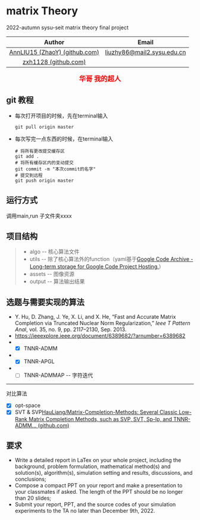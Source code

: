 # matrix Theory



2022-autumn sysu-seit matrix theory final project

|                            Author                            |                            Email                             |
| :----------------------------------------------------------: | :----------------------------------------------------------: |
| [AnnLIU15 (ZhaoY) (github.com)](https://github.com/AnnLIU15) | [liuzhy86@mail2.sysu.edu.cn](mailto:liuzhy86@mail2.sysu.edu.cn) |
|      [zxh1128 (github.com)](https://github.com/zxh1128)      |                                                              |

<div align='center'>
    <font color="red" size=4><b>华哥 我的超人</b></font>
</div>

## git 教程

* 每次打开项目的时候，先在terminal输入

  ```
  git pull origin master
  ```
* 每次写完一点东西的时候，在terminal输入

  ```
  # 将所有更改提交缓存区
  git add .  
  # 将所有缓存区内的变动提交
  git commit -m "本次commit的名字"
  # 提交到远程
  git push origin master
  ```

## 运行方式

调用main,run 子文件夹xxxx

## 项目结构

> * algo        -- 核心算法文件
> * utils        -- 除了核心算法外的function（yaml基于[Google Code Archive - Long-term storage for Google Code Project Hosting.](https://code.google.com/archive/p/yamlmatlab/)）
> * assets     -- 图像资源
> * output    -- 算法输出结果

## 选题与需要实现的算法

* Y. Hu, D. Zhang, J. Ye, X. Li, and X. He, “Fast and Accurate Matrix Completion via Truncated Nuclear Norm Regularization,” *Ieee T Pattern Anal*, vol. 35, no. 9, pp. 2117–2130, Sep. 2013.
* https://ieeexplore.ieee.org/document/6389682/?arnumber=6389682
* - [X] TNNR-ADMM
* - [X] TNNR-APGL
* - [ ] TNNR-ADMMAP -- 字符迭代

---

对比算法

- [X] opt-space
- [X] SVT & SVP[HauLiang/Matrix-Completion-Methods: Several Classic Low-Rank Matrix Completion Methods, such as SVP, SVT, Sp-lp, and TNNR-ADMM... (github.com)](https://github.com/HauLiang/Matrix-Completion-Methods)

## 要求

* Write a detailed report in LaTex on your whole project, including the background, problem formulation, mathematical method(s) and solution(s), algorithm(s), simulation setting and results, discussions, and conclusions;
* Compose a compact PPT on your report and make a presentation to your classmates if asked. The length of the PPT should be no longer than 20 slides;
* Submit your report, PPT, and the source codes of your simulation experiments to the TA no later than December 9th, 2022.
